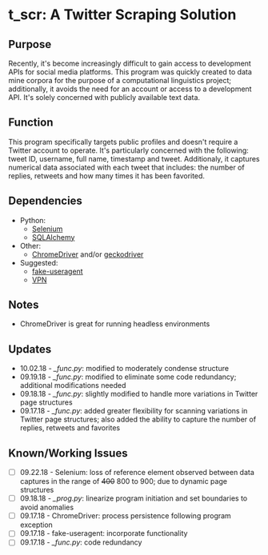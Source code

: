 # t_scr: A Twitter Scraping Solution

## Purpose
Recently, it's become increasingly difficult to gain access to development APIs for social media platforms.  This program was quickly created to data mine corpora for the purpose of a computational linguistics project; additionally, it avoids the need for an account or access to a development API.  It's solely concerned with publicly available text data.

## Function
This program specifically targets public profiles and doesn't require a Twitter account to operate.  It's particularly concerned with the following: tweet ID, username, full name, timestamp and tweet.  Additionaly, it captures numerical data associated with each tweet that includes: the number of replies, retweets and how many times it has been favorited.

## Dependencies
* Python:
  * [Selenium](https://selenium-python.readthedocs.io)
  * [SQLAlchemy](http://www.sqlalchemy.org)
* Other:
  * [ChromeDriver](https://sites.google.com/a/chromium.org/chromedriver/) and/or [geckodriver](https://github.com/mozilla/geckodriver/releases)
* Suggested:
  * [fake-useragent](https://github.com/hellysmile/fake-useragent)
  * [VPN](https://www.cnet.com/best-vpn-services-directory/)

## Notes
* ChromeDriver is great for running headless environments

## Updates
* 10.02.18 - *\_func.py*: modified to moderately condense structure
* 09.19.18 - *\_func.py*: modified to eliminate some code redundancy; additional modifications needed
* 09.18.18 - *\_func.py*: slightly modified to handle more variations in Twitter page structures
* 09.17.18 - *\_func.py*: added greater flexibility for scanning variations in Twitter page structures; also added the ability to capture the number of replies, retweets and favorites

## Known/Working Issues
* [ ] 09.22.18 - Selenium: loss of reference element observed between data captures in the range of ~~400~~ 800 to 900; due to dynamic page structures
* [ ] 09.18.18 - *\_prog.py*: linearize program initiation and set boundaries to avoid anomalies
* [ ] 09.17.18 - ChromeDriver: process persistence following program exception
* [ ] 09.17.18 - fake-useragent: incorporate functionality
* [ ] 09.17.18 - *\_func.py*: code redundancy
